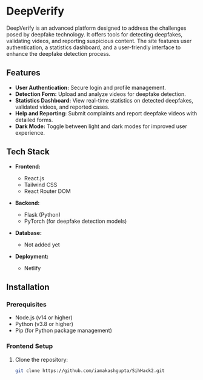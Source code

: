 # DeepVerify

DeepVerify is an advanced platform designed to address the challenges posed by deepfake technology. It offers tools for detecting deepfakes, validating videos, and reporting suspicious content. The site features user authentication, a statistics dashboard, and a user-friendly interface to enhance the deepfake detection process.

## Features

- **User Authentication:** Secure login and profile management.
- **Detection Form:** Upload and analyze videos for deepfake detection.
- **Statistics Dashboard:** View real-time statistics on detected deepfakes, validated videos, and reported cases.
- **Help and Reporting:** Submit complaints and report deepfake videos with detailed forms.
- **Dark Mode:** Toggle between light and dark modes for improved user experience.

## Tech Stack

- **Frontend:**
  - React.js
  - Tailwind CSS
  - React Router DOM

- **Backend:**
  - Flask (Python)
  - PyTorch (for deepfake detection models)

- **Database:**
  - Not added yet

- **Deployment:**
  - Netlify

## Installation

### Prerequisites

- Node.js (v14 or higher)
- Python (v3.8 or higher)
- Pip (for Python package management)

### Frontend Setup

1. Clone the repository:
   ```bash
   git clone https://github.com/iamakashgupta/SihHack2.git
